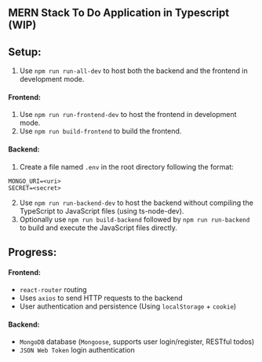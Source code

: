 ## MERN Stack To Do Application in Typescript (WIP)

## Setup:

1. Use `npm run run-all-dev` to host both the backend and the frontend in development mode.

#### Frontend:

1. Use `npm run run-frontend-dev` to host the frontend in development mode.
2. Use `npm run build-frontend` to build the frontend.

#### Backend:

1. Create a file named `.env` in the root directory following the format:

```
MONGO_URI=<uri>
SECRET=<secret>
```

2. Use `npm run run-backend-dev` to host the backend without compiling the TypeScript to JavaScript files (using ts-node-dev).
3. Optionally use `npm run build-backend` followed by `npm run run-backend` to build and execute the JavaScript files directly.

## Progress:

#### Frontend:

-   `react-router` routing
-   Uses `axios` to send HTTP requests to the backend
-   User authentication and persistence (Using `localStorage` + `cookie`)

#### Backend:

-   `MongoDB` database (`Mongoose`, supports user login/register, RESTful todos)
-   `JSON Web Token` login authentication
